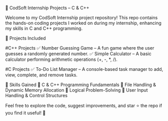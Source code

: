 🚀 CodSoft Internship Projects – C & C++

Welcome to my CodSoft Internship project repository! This repo contains the hands-on coding projects I worked on during my internship, enhancing my skills in C and C++ programming.

🔹 Projects Included

#C++ Projects ✅ Number Guessing Game – A fun game where the user guesses a randomly generated number.
✅ Simple Calculator – A basic calculator performing arithmetic operations (+, -, *, /).

#C Projects
✅ To-Do List Manager – A console-based task manager to add, view, complete, and remove tasks.

📌 Skills Gained
🔹 C & C++ Programming Fundamentals
🔹 File Handling & Dynamic Memory Allocation
🔹 Logical Problem-Solving
🔹 User Input Handling & Control Structures

Feel free to explore the code, suggest improvements, and star ⭐ the repo if you find it useful! 🚀
